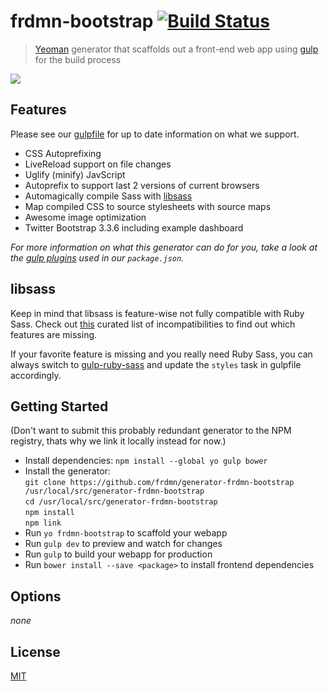 # frdmn-bootstrap [![Build Status](https://secure.travis-ci.org/frdmn/generator-frdmn-bootstrap.svg?branch=master)](http://travis-ci.org/frdmn/generator-frdmn-bootstrap) 

> [Yeoman](http://yeoman.io) generator that scaffolds out a front-end web app using [gulp](http://gulpjs.com/) for the build process

![](http://i.imgur.com/H6utoPr.png)

## Features

Please see our [gulpfile](app/templates/gulpfile.js) for up to date information on what we support.

* CSS Autoprefixing
* LiveReload support on file changes
* Uglify (minify) JavScript
* Autoprefix to support last 2 versions of current browsers
* Automagically compile Sass with [libsass](http://libsass.org)
* Map compiled CSS to source stylesheets with source maps
* Awesome image optimization
* Twitter Bootstrap 3.3.6 including example dashboard

*For more information on what this generator can do for you, take a look at the [gulp plugins](app/templates/_package.json) used in our `package.json`.*

## libsass

Keep in mind that libsass is feature-wise not fully compatible with Ruby Sass. Check out [this](http://sass-compatibility.github.io) curated list of incompatibilities to find out which features are missing.

If your favorite feature is missing and you really need Ruby Sass, you can always switch to [gulp-ruby-sass](https://github.com/sindresorhus/gulp-ruby-sass) and update the `styles` task in gulpfile accordingly.

## Getting Started

(Don't want to submit this probably redundant generator to the NPM registry, thats why we link it locally instead for now.)

- Install dependencies: `npm install --global yo gulp bower`
- Install the generator:  
  `git clone https://github.com/frdmn/generator-frdmn-bootstrap /usr/local/src/generator-frdmn-bootstrap`  
  `cd /usr/local/src/generator-frdmn-bootstrap`  
  `npm install`  
  `npm link`  
- Run `yo frdmn-bootstrap` to scaffold your webapp
- Run `gulp dev` to preview and watch for changes
- Run `gulp` to build your webapp for production
- Run `bower install --save <package>` to install frontend dependencies

## Options

_none_

## License

[MIT](LICENSE)
